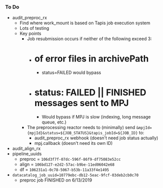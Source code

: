 ### To Do

- audit_preproc_rx
    - Find where work_mount is based on Tapis job execution system
    - Lots of testing
    - Key points
        - Job resubmission occurs if neither of the following exceed 3:
            - # of error files in archivePath
                - status=FAILED would bypass
            - # status: FAILED || FINISHED messages sent to MPJ
                - Would bypass if MPJ is slow (indexing, long message queue, etc.)
        - The preprocessing reactor needs to (minimally) send `&mpjId={mpjId}&status=${JOB_STATUS}&tapis_jobId=${JOB_ID}` to:
            - audit_preproc_rx webhook (doesn't need job status actually)
            - mpj.callback (doesn't need its own ID)
- audit_align_rx
- pipeline_uuids
    - preproc = `106d3f7f-07dc-596f-86f9-df75083e52cc`
    - align = `106bd127-e2d2-57ac-b9be-11ed06042e68`
    - df = `106231a1-0c78-5067-b53b-11a33f4e1495`
- `datacatalog_job_uuid=10779ebc-db12-5eac-9fcf-03deb2cb0c70`
    - preproc job FINISHED on 6/13/2019
